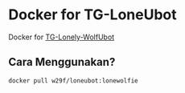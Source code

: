# Docker for TG-LoneUbot
Docker for [TG-Lonely-WolfUbot](https://github.com/W29F/TG-Lonely-WolfUbot)

## Cara Menggunakan?
```
docker pull w29f/loneubot:lonewolfie
```
